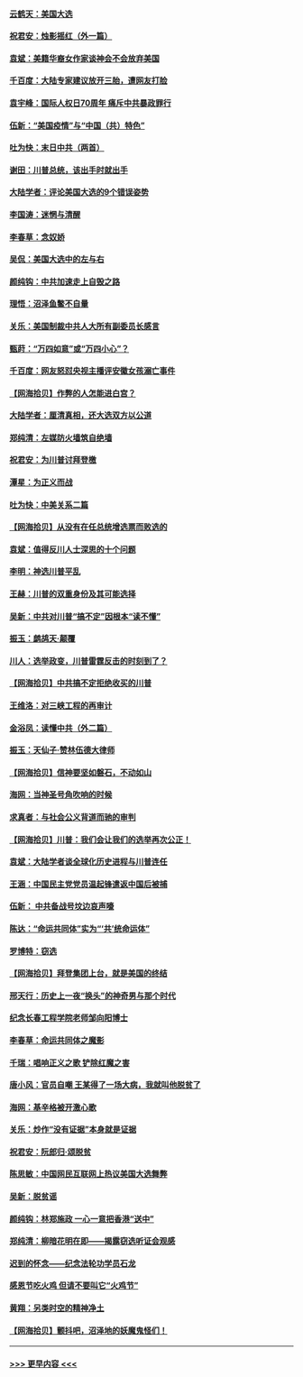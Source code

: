 #### [云鹤天：美国大选](../pages/nsc993/n12615994.md?t=12131202) 
#### [祝君安：烛影摇红（外一篇）](../pages/nsc993/n12615975.md?t=12131202) 
#### [袁斌：美籍华裔女作家谈神会不会放弃美国](../pages/nsc993/n12615263.md?t=12131202) 
#### [千百度：大陆专家建议放开三胎，遭网友打脸](../pages/nsc993/n12614456.md?t=12131202) 
#### [袁宇峰：国际人权日70周年 痛斥中共暴政罪行](../pages/nsc993/n12611965.md?t=12131202) 
#### [伍新：“美国疫情”与“中国（共）特色”](../pages/nsc993/n12611463.md?t=12131202) 
#### [吐为快：末日中共（两首）](../pages/nsc993/n12611461.md?t=12131202) 
#### [谢田：川普总统，该出手时就出手](../pages/nsc993/n12610905.md?t=12131202) 
#### [大陆学者：评论美国大选的9个错误姿势](../pages/nsc993/n12609586.md?t=12131202) 
#### [李国涛：迷惘与清醒](../pages/nsc993/n12607532.md?t=12131202) 
#### [李春草：念奴娇](../pages/nsc993/n12607083.md?t=12131202) 
#### [吴侃：美国大选中的左与右](../pages/nsc993/n12607054.md?t=12131202) 
#### [颜纯钩：中共加速走上自毁之路](../pages/nsc993/n12606473.md?t=12131202) 
#### [理悟：沼泽鱼鳖不自量](../pages/nsc993/n12606454.md?t=12131202) 
#### [关乐：美国制裁中共人大所有副委员长感言](../pages/nsc993/n12606442.md?t=12131202) 
#### [甄莳：“万四如意”或“万四小心”？](../pages/nsc993/n12606091.md?t=12131202) 
#### [千百度：网友怒怼央视主播评安徽女孩溺亡事件](../pages/nsc993/n12605370.md?t=12131202) 
#### [【网海拾贝】作弊的人怎能进白宫？](../pages/nsc993/n12603546.md?t=12131202) 
#### [大陆学者：厘清真相，还大选双方以公道](../pages/nsc993/n12603475.md?t=12131202) 
#### [郑纯清：左媒防火墙筑自绝墙](../pages/nsc993/n12602226.md?t=12131202) 
#### [祝君安：为川普讨拜登檄](../pages/nsc993/n12602199.md?t=12131202) 
#### [潭星：为正义而战](../pages/nsc993/n12600926.md?t=12131202) 
#### [吐为快：中美关系二篇](../pages/nsc993/n12600908.md?t=12131202) 
#### [【网海拾贝】从没有在任总统增选票而败选的](../pages/nsc993/n12600435.md?t=12131202) 
#### [袁斌：值得反川人士深思的十个问题](../pages/nsc993/n12600332.md?t=12131202) 
#### [李明：神选川普平乱](../pages/nsc993/n12599751.md?t=12131202) 
#### [王赫：川普的双重身份及其可能选择](../pages/nsc993/n12599723.md?t=12131202) 
#### [吴新：中共对川普“搞不定”因根本“读不懂”](../pages/nsc993/n12599502.md?t=12131202) 
#### [振玉：鹧鸪天‧颠覆](../pages/nsc993/n12599494.md?t=12131202) 
#### [川人：选举政变，川普雷霆反击的时刻到了？](../pages/nsc993/n12599291.md?t=12131202) 
#### [【网海拾贝】中共搞不定拒绝收买的川普](../pages/nsc993/n12598955.md?t=12131202) 
#### [王维洛：对三峡工程的再审计](../pages/nsc993/n12598436.md?t=12131202) 
#### [金浴凤：读懂中共（外二篇）](../pages/nsc993/n12597943.md?t=12131202) 
#### [振玉：天仙子‧赞林伍德大律师](../pages/nsc993/n12597929.md?t=12131202) 
#### [【网海拾贝】信神要坚如磐石，不动如山](../pages/nsc993/n12597901.md?t=12131202) 
#### [海网：当神圣号角吹响的时候](../pages/nsc993/n12595891.md?t=12131202) 
#### [求真者：与社会公义背道而驰的审判](../pages/nsc993/n12595868.md?t=12131202) 
#### [【网海拾贝】川普：我们会让我们的选举再次公正！](../pages/nsc993/n12594930.md?t=12131202) 
#### [袁斌：大陆学者谈全球化历史进程与川普连任](../pages/nsc993/n12594690.md?t=12131202) 
#### [王涵：中国民主党党员温起锋遣返中国后被捕](../pages/nsc993/n12594540.md?t=12131202) 
#### [伍新： 中共备战号坟边哀声嚎](../pages/nsc993/n12593086.md?t=12131202) 
#### [陈达：“命运共同体”实为“‘共’统命运体”](../pages/nsc993/n12590865.md?t=12131202) 
#### [罗博特：窃选](../pages/nsc993/n12590619.md?t=12131202) 
#### [【网海拾贝】拜登集团上台，就是美国的终结](../pages/nsc993/n12589725.md?t=12131202) 
#### [邢天行：历史上一夜“换头”的神奇男与那个时代](../pages/nsc993/n12589424.md?t=12131202) 
#### [纪念长春工程学院老师邹向阳博士](../pages/nsc993/n12585390.md?t=12131202) 
#### [李春草：命运共同体之魔影](../pages/nsc993/n12585026.md?t=12131202) 
#### [千瑞：唱响正义之歌 铲除红魔之害](../pages/nsc993/n12585002.md?t=12131202) 
#### [唐小风：官员自嘲 王某得了一场大病，我就叫他脱贫了](../pages/nsc993/n12584981.md?t=12131202) 
#### [海网：基辛格被开激心歌](../pages/nsc993/n12584946.md?t=12131202) 
#### [关乐：炒作“没有证据”本身就是证据](../pages/nsc993/n12583146.md?t=12131202) 
#### [祝君安：阮郎归‧颂脱贫](../pages/nsc993/n12583119.md?t=12131202) 
#### [陈思敏：中国网民互联网上热议美国大选舞弊](../pages/nsc993/n12582845.md?t=12131202) 
#### [吴新：脱贫谣](../pages/nsc993/n12580839.md?t=12131202) 
#### [颜纯钩：林郑施政 一心一意把香港“送中”](../pages/nsc993/n12580805.md?t=12131202) 
#### [郑纯清：柳暗花明在即——揭露窃选听证会观感](../pages/nsc993/n12580795.md?t=12131202) 
#### [迟到的怀念——纪念法轮功学员石龙](../pages/nsc993/n12580245.md?t=12131202) 
#### [感恩节吃火鸡  但请不要叫它“火鸡节”](../pages/nsc993/n12580252.md?t=12131202) 
#### [黄翔：另类时空的精神净土](../pages/nsc993/n12578638.md?t=12131202) 
#### [【网海拾贝】颤抖吧，沼泽地的妖魔鬼怪们！](../pages/nsc993/n12578552.md?t=12131202) 

----
#### [ >>> 更早内容 <<< ](../indexes/nsc993-earlier.md)
